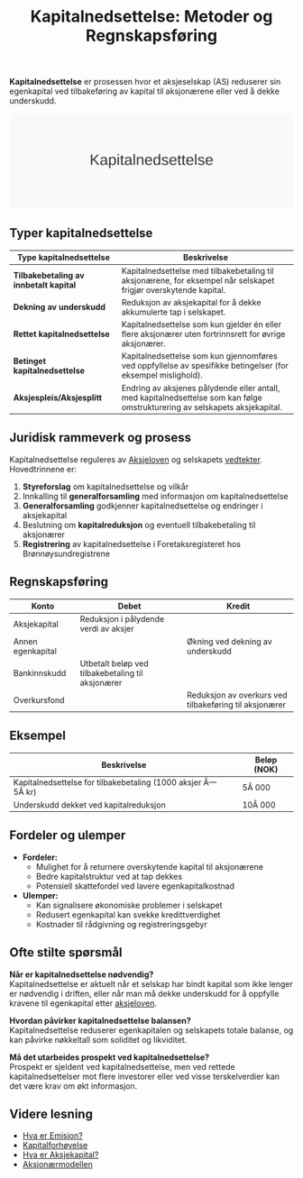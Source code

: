 ﻿---
title: "Kapitalnedsettelse: Metoder og Regnskapsføring"
seoTitle: "Kapitalnedsettelse: Metoder og Regnskapsføring"
description: '**Kapitalnedsettelse** er prosessen hvor et aksjeselskap (AS) reduserer sin egenkapital ved tilbakeføring av kapital til aksjonærene eller ved å dekke unders...'
---

**Kapitalnedsettelse** er prosessen hvor et aksjeselskap (AS) reduserer sin egenkapital ved tilbakeføring av kapital til aksjonærene eller ved å dekke underskudd.

![Kapitalnedsettelse konsept](kapitalnedsettelse-image.svg)

## Typer kapitalnedsettelse

| Type kapitalnedsettelse                  | Beskrivelse                                                                                             |
|------------------------------------------|---------------------------------------------------------------------------------------------------------|
| **Tilbakebetaling av innbetalt kapital** | Kapitalnedsettelse med tilbakebetaling til aksjonærene, for eksempel når selskapet frigjør overskytende kapital. |
| **Dekning av underskudd**                | Reduksjon av aksjekapital for å dekke akkumulerte tap i selskapet.                                      |
| **Rettet kapitalnedsettelse**            | Kapitalnedsettelse som kun gjelder én eller flere aksjonærer uten fortrinnsrett for øvrige aksjonærer.   |
| **Betinget kapitalnedsettelse**          | Kapitalnedsettelse som kun gjennomføres ved oppfyllelse av spesifikke betingelser (for eksempel mislighold). |
| **Aksjespleis/Aksjesplitt**              | Endring av aksjenes pålydende eller antall, med kapitalnedsettelse som kan følge omstrukturering av selskapets aksjekapital. |

## Juridisk rammeverk og prosess

Kapitalnedsettelse reguleres av [Aksjeloven](/blogs/regnskap/hva-er-aksjeloven "Hva er Aksjeloven? Regler for Aksjeselskaper i Norge") og selskapets [vedtekter](/blogs/regnskap/hva-er-vedtekter-for-aksjeselskap "Hva er Vedtekter for Aksjeselskap? Krav og Innhold"). Hovedtrinnene er:

1. **Styreforslag** om kapitalnedsettelse og vilkår
2. Innkalling til **generalforsamling** med informasjon om kapitalnedsettelse
3. **Generalforsamling** godkjenner kapitalnedsettelse og endringer i aksjekapital
4. Beslutning om **kapitalreduksjon** og eventuell tilbakebetaling til aksjonærer
5. **Registrering** av kapitalnedsettelse i Foretaksregisteret hos Brønnøysundregistrene

## Regnskapsføring

| Konto             | Debet                                             | Kredit                                               |
|-------------------|---------------------------------------------------|------------------------------------------------------|
| Aksjekapital      | Reduksjon i pålydende verdi av aksjer             |                                                      |
| Annen egenkapital |                                                   | Økning ved dekning av underskudd                     |
| Bankinnskudd      | Utbetalt beløp ved tilbakebetaling til aksjonærer  |                                                      |
| Overkursfond      |                                                   | Reduksjon av overkurs ved tilbakeføring til aksjonærer |

## Eksempel

| Beskrivelse                                                   | Beløp (NOK) |
|---------------------------------------------------------------|-------------|
| Kapitalnedsettelse for tilbakebetaling (1000 aksjer Ã— 5Â kr)   | 5Â 000       |
| Underskudd dekket ved kapitalreduksjon                         | 10Â 000      |

## Fordeler og ulemper

- **Fordeler:**
  - Mulighet for å returnere overskytende kapital til aksjonærene
  - Bedre kapitalstruktur ved at tap dekkes
  - Potensiell skattefordel ved lavere egenkapitalkostnad
- **Ulemper:**
  - Kan signalisere økonomiske problemer i selskapet
  - Redusert egenkapital kan svekke kredittverdighet
  - Kostnader til rådgivning og registreringsgebyr

## Ofte stilte spørsmål

**Når er kapitalnedsettelse nødvendig?**  
Kapitalnedsettelse er aktuelt når et selskap har bindt kapital som ikke lenger er nødvendig i driften, eller når man må dekke underskudd for å oppfylle kravene til egenkapital etter [aksjeloven](/blogs/regnskap/hva-er-aksjeloven "Hva er Aksjeloven? Regler for Aksjeselskaper i Norge").

**Hvordan påvirker kapitalnedsettelse balansen?**  
Kapitalnedsettelse reduserer egenkapitalen og selskapets totale balanse, og kan påvirke nøkkeltall som soliditet og likviditet.

**Må det utarbeides prospekt ved kapitalnedsettelse?**  
Prospekt er sjeldent ved kapitalnedsettelse, men ved rettede kapitalnedsettelser mot flere investorer eller ved visse terskelverdier kan det være krav om økt informasjon.

## Videre lesning

- [Hva er Emisjon?](/blogs/regnskap/emisjon "Hva er Emisjon? En komplett guide til kapitalforhøyelse og aksjeutstedelse")
- [Kapitalforhøyelse](/blogs/regnskap/kapitalforhoyelse "Kapitalforhøyelse: Metoder og Regnskapsføring")
- [Hva er Aksjekapital?](/blogs/regnskap/hva-er-aksjekapital "Hva er Aksjekapital? Komplett guide til aksjekapital og selskapsetablering")
- [Aksjonærmodellen](/blogs/regnskap/aksjonaermodellen "Aksjonærmodellen: Skattemodell for Utbytte og Gevinst")










